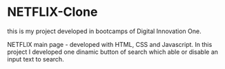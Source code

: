 # NETFLIX-Clone

this is my project developed in bootcamps of Digital Innovation One.

NETFLIX main page - developed with HTML, CSS and Javascript. In this project I developed one dinamic button of search which able or disable an input text to search.
